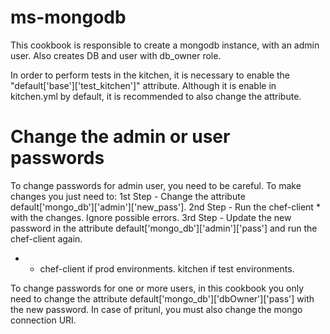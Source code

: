 # ms-mongodb

This cookbook is responsible to create a mongodb instance, with an admin user.
Also creates DB and user with db_owner role.

In order to perform tests in the kitchen, it is necessary to enable the "default['base']['test_kitchen']" attribute.
Although it is enable in kitchen.yml by default, it is recommended to also change the attribute.

# Change the admin or user passwords

To change passwords for admin user, you need to be careful. 
To make changes you just need to:
1st Step - Change the attribute default['mongo_db']['admin']['new_pass'].
2nd Step - Run the chef-client * with the changes. Ignore possible errors.
3rd Step - Update the new password in the attribute default['mongo_db']['admin']['pass'] and
           run the chef-client again.

* - chef-client if prod environments.
    kitchen if test environments.

To change passwords for one or more users, in this cookbook you only need to change the attribute default['mongo_db']['dbOwner']['pass'] with the new password. In case of pritunl, you must also change the mongo connection URI.